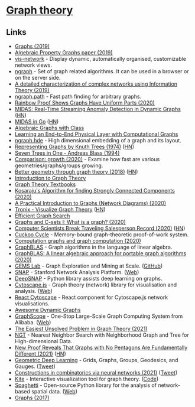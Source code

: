 # [Graph theory](https://en.wikipedia.org/wiki/Graph_theory)

## Links

- [Graphs (2019)](https://blog.yoshuawuyts.com/graphs/)
- [Algebraic Property Graphs paper (2019)](https://arxiv.org/abs/1909.04881)
- [vis-network](https://github.com/visjs/vis-network) - Display dynamic, automatically organised, customizable network views.
- [ngraph](https://github.com/anvaka/ngraph) - Set of graph related algorithms. It can be used in a browser or on the server side.
- [A detailed characterization of complex networks using Information Theory (2019)](https://www.nature.com/articles/s41598-019-53167-5)
- [ngraph.path](https://github.com/anvaka/ngraph.path) - Fast path finding for arbitrary graphs.
- [Rainbow Proof Shows Graphs Have Uniform Parts (2020)](https://www.quantamagazine.org/mathematicians-prove-ringels-graph-theory-conjecture-20200219/)
- [MIDAS: Real-Time Streaming Anomaly Detection in Dynamic Graphs](https://github.com/bhatiasiddharth/MIDAS) ([HN](https://news.ycombinator.com/item?id=22802604))
- [MIDAS in Go](https://github.com/steve0hh/midas) ([HN](https://news.ycombinator.com/item?id=23018153))
- [Algebraic Graphs with Class](https://github.com/snowleopard/alga-paper)
- [Learning an End-to-End Physical Layer with Computational Graphs](http://calebzulawski.com/projects/thesis/)
- [ngraph.hde](https://github.com/anvaka/ngraph.hde) - High dimensional embedding of a graph and its layout.
- [Representing Graphs by Knuth Trees (1974)](https://www.cs.virginia.edu/~jlp/75.knuth.trees.pdf) ([HN](https://news.ycombinator.com/item?id=23583547))
- [Seven Trees in One - Andreas Blass (1994)](https://arxiv.org/abs/math/9405205)
- [Comparison: growth (2020)](https://www.youtube.com/watch?v=1JDt5P5n75E&) - Examine how fast are various geometries/graphs/groups growing.
- [Better geometry through graph theory (2018)](https://ideolalia.com/2018/08/28/artifex.html) ([HN](https://news.ycombinator.com/item?id=23671130))
- [Introduction to Graph Theory](https://www.maths.ed.ac.uk/~v1ranick/papers/wilsongraph.pdf)
- [Graph Theory Textbooks](https://archive.org/details/GraphTheoryTextbooks)
- [Kosaraju's Algorithm for finding Strongly Connected Components (2020)](https://hassamuddin.com/blog/kosaraju/)
- [A Practical Introduction to Graphs (Network Diagrams) (2020)](https://healeycodes.com/practical-intro-to-graphs/)
- [Tronix - Visualize Graph Theory](http://pulzed.com/) ([HN](https://news.ycombinator.com/item?id=24050651))
- [Efficient Graph Search](https://dl.acm.org/doi/fullHtml/10.1145/3424302.3424304)
- [Graphs and C-sets I: What is a graph? (2020)](https://www.algebraicjulia.org/blog/post/2020/09/cset-graphs-1/)
- [Computer Scientists Break Traveling Salesperson Record (2020)](https://www.quantamagazine.org/computer-scientists-break-traveling-salesperson-record-20201008/) ([HN](https://news.ycombinator.com/item?id=24720607))
- [Cuckoo Cycle](https://github.com/tromp/cuckoo) - Memory-bound graph-theoretic proof-of-work system.
- [Computation graphs and graph computation (2020)](http://breandan.net/2020/06/30/graph-computation/)
- [GraphBLAS](https://github.com/DrTimothyAldenDavis/GraphBLAS) - Graph algorithms in the language of linear algebra.
- [GraphBLAS: A linear algebraic approach for portable graph algorithms (2020)](https://zenodo.org/record/4318870)
- [GEMS Lab](https://gemslab.github.io/) - Graph Exploration and Mining at Scale. ([GitHub](https://github.com/GemsLab))
- [SNAP](https://github.com/snap-stanford/snap) - Stanford Network Analysis Platform. ([Web](http://snap.stanford.edu/))
- [DeepSNAP](httpsn://github.com/snap-stanford/deepsnap) - Python library assists deep learning on graphs.
- [Cytoscape.js](https://github.com/cytoscape/cytoscape.js) - Graph theory (network) library for visualisation and analysis. ([Web](https://js.cytoscape.org/))
- [React Cytoscape](https://github.com/plotly/react-cytoscapejs) - React component for Cytoscape.js network visualisations.
- [Awesome Dynamic Graphs](https://github.com/domargan/awesome-dynamic-graphs)
- [GraphScope](https://github.com/alibaba/GraphScope) - One-Stop Large-Scale Graph Computing System from Alibaba. ([Web](https://graphscope.io/))
- [The Easiest Unsolved Problem in Graph Theory (2021)](https://medium.com/cantors-paradise/the-easiest-unsolved-problem-in-graph-theory-fa3a7f26181b)
- [NGT](https://github.com/yahoojapan/NGT) - Nearest Neighbor Search with Neighborhood Graph and Tree for High-dimensional Data.
- [New Proof Reveals That Graphs with No Pentagons Are Fundamentally Different (2021)](https://www.quantamagazine.org/new-proof-reveals-that-graphs-with-no-pentagons-are-fundamentally-different-20210426/) ([HN](https://news.ycombinator.com/item?id=26943468))
- [Geometric Deep Learning](https://geometricdeeplearning.com/) - Grids, Graphs, Groups, Geodesics, and Gauges. ([Tweet](https://twitter.com/PetarV_93/status/1387441776793882627))
- [Constructions in combinatorics via neural networks (2021)](https://arxiv.org/pdf/2104.14516.pdf) ([Tweet](https://twitter.com/wtgowers/status/1388458562775654401))
- [Kite](https://erkal.github.io/kite/) - Interactive visualization tool for graph theory. ([Code](https://github.com/erkal/kite))
- [Spaghetti](https://github.com/pysal/spaghetti) - Open-source Python library for the analysis of network-based spatial data. ([Web](https://pysal.org/spaghetti/))
- [Graphs (2017)](https://lonami.dev/blog/graphs/)

